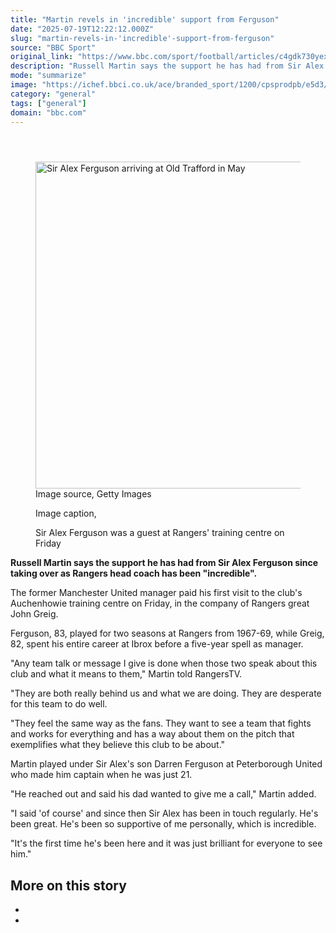 ```yaml
---
title: "Martin revels in 'incredible' support from Ferguson"
date: "2025-07-19T12:22:12.000Z"
slug: "martin-revels-in-'incredible'-support-from-ferguson"
source: "BBC Sport"
original_link: "https://www.bbc.com/sport/football/articles/c4gdk730yexo"
description: "Russell Martin says the support he has had from Sir Alex Ferguson since taking over as Rangers head coach has been 'incredible'."
mode: "summarize"
image: "https://ichef.bbci.co.uk/ace/branded_sport/1200/cpsprodpb/e5d3/live/5d661e00-649a-11f0-a88c-11fcc4abfa1a.jpg"
category: "general"
tags: ["general"]
domain: "bbc.com"
---
```

<div id="readability-page-1" class="page"><div><main id="main-content" data-testid="main-content"><article id="urn-bbc-ares--article-c4gdk730yexo"><header data-component="headline-block"></header><div data-component="image-block"><figure><p><span><picture><source srcset="https://ichef.bbci.co.uk/ace/standard/240/cpsprodpb/e5d3/live/5d661e00-649a-11f0-a88c-11fcc4abfa1a.jpg.webp 240w, https://ichef.bbci.co.uk/ace/standard/320/cpsprodpb/e5d3/live/5d661e00-649a-11f0-a88c-11fcc4abfa1a.jpg.webp 320w, https://ichef.bbci.co.uk/ace/standard/480/cpsprodpb/e5d3/live/5d661e00-649a-11f0-a88c-11fcc4abfa1a.jpg.webp 480w, https://ichef.bbci.co.uk/ace/standard/624/cpsprodpb/e5d3/live/5d661e00-649a-11f0-a88c-11fcc4abfa1a.jpg.webp 624w, https://ichef.bbci.co.uk/ace/standard/800/cpsprodpb/e5d3/live/5d661e00-649a-11f0-a88c-11fcc4abfa1a.jpg.webp 800w" type="image/webp"><img alt="Sir Alex Ferguson arriving at Old Trafford in May" src="https://ichef.bbci.co.uk/ace/standard/930/cpsprodpb/e5d3/live/5d661e00-649a-11f0-a88c-11fcc4abfa1a.jpg" srcset="https://ichef.bbci.co.uk/ace/standard/240/cpsprodpb/e5d3/live/5d661e00-649a-11f0-a88c-11fcc4abfa1a.jpg 240w, https://ichef.bbci.co.uk/ace/standard/320/cpsprodpb/e5d3/live/5d661e00-649a-11f0-a88c-11fcc4abfa1a.jpg 320w, https://ichef.bbci.co.uk/ace/standard/480/cpsprodpb/e5d3/live/5d661e00-649a-11f0-a88c-11fcc4abfa1a.jpg 480w, https://ichef.bbci.co.uk/ace/standard/624/cpsprodpb/e5d3/live/5d661e00-649a-11f0-a88c-11fcc4abfa1a.jpg 624w, https://ichef.bbci.co.uk/ace/standard/800/cpsprodpb/e5d3/live/5d661e00-649a-11f0-a88c-11fcc4abfa1a.jpg 800w" width="930" height="523"></picture></span><span role="text"><span>Image source, </span>Getty Images</span></p><figcaption><span>Image caption, </span><p>Sir Alex Ferguson was a guest at Rangers' training centre on Friday</p></figcaption></figure></div><div data-component="text-block"><p><b>Russell Martin says the support he has had from Sir Alex Ferguson since taking over as Rangers head coach has been "incredible".</b></p><p>The former Manchester United manager paid his first visit to the club's Auchenhowie training centre on Friday, in the company of Rangers great John Greig.</p><p>Ferguson, 83, played for two seasons at Rangers from 1967-69, while Greig, 82, spent his entire career at Ibrox before a five-year spell as manager.</p><p>"Any team talk or message I give is done when those two speak about this club and what it means to them," Martin told RangersTV.</p><p>"They are both really behind us and what we are doing. They are desperate for this team to do well.</p><p>"They feel the same way as the fans. They want to see a team that fights and works for everything and has a way about them on the pitch that exemplifies what they believe this club to be about."</p><p>Martin played under Sir Alex's son Darren Ferguson at Peterborough United who made him captain when he was just 21.</p><p>"He reached out and said his dad wanted to give me a call," Martin added.</p><p>"I said 'of course' and since then Sir Alex has been in touch regularly. He's been great. He's been so supportive of me personally, which is incredible.</p><p>"It's the first time he's been here and it was just brilliant for everyone to see him."</p></div><section data-component="links-block"><p><h2 type="normal">More on this story</h2></p><ul role="list"><li></li><li></li></ul></section></article></main></div></div>